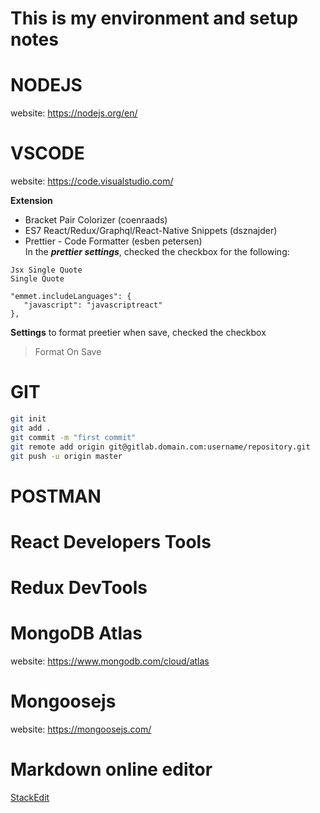 
# This is my environment and setup notes

# NODEJS
website: https://nodejs.org/en/

# VSCODE
website: https://code.visualstudio.com/  

**Extension**  
- Bracket Pair Colorizer (coenraads)
- ES7 React/Redux/Graphql/React-Native Snippets (dsznajder)
- Prettier - Code Formatter (esben petersen)  
In the ***prettier settings***, checked the checkbox for the following: 
```
Jsx Single Quote
Single Quote 
```

```
"emmet.includeLanguages": {
   "javascript": "javascriptreact"
},
```
**Settings**
to format preetier when save, checked the checkbox
> Format On Save

# GIT

```bash
git init
git add .
git commit -m "first commit"
git remote add origin git@gitlab.domain.com:username/repository.git
git push -u origin master
```

# POSTMAN

# React Developers Tools

# Redux DevTools

# MongoDB Atlas
website: https://www.mongodb.com/cloud/atlas

# Mongoosejs
website: https://mongoosejs.com/

# Markdown online editor
[StackEdit](https://stackedit.io/)
